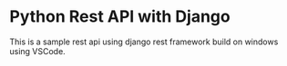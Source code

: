# Python Rest API with Django

This is a sample rest api using django rest framework build on windows using VSCode.
